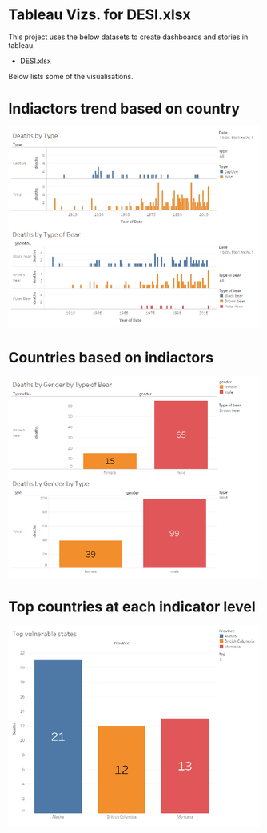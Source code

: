 
#  Tableau Vizs. for DESI.xlsx

This project uses the below datasets to create dashboards and stories in tableau.

* DESI.xlsx

Below lists some of the visualisations.

# Indiactors trend based on country
![alt text](https://github.com/abhijithremesh/Tableau-portfolio/blob/master/practice%20datasets%201/02/Deaths-by-type-type-of-bear.png)

# Countries based on indiactors
![alt text](https://github.com/abhijithremesh/Tableau-portfolio/blob/master/practice%20datasets%201/02/Deaths-by-gender.png)

# Top countries at each indicator level
![alt text](https://github.com/abhijithremesh/Tableau-portfolio/blob/master/practice%20datasets%201/02/Top-vulnerable-deaths.png)

